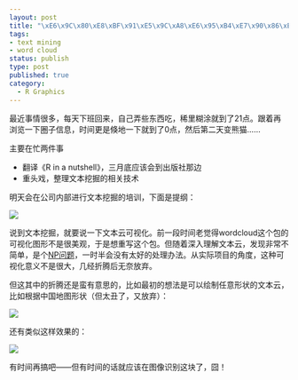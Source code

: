 ```yaml
--- 
layout: post
title: "\xE6\x9C\x80\xE8\xBF\x91\xE5\x9C\xA8\xE6\x95\xB4\xE7\x90\x86\xE6\x96\x87\xE6\x9C\xAC\xE6\x8C\x96\xE6\x8E\x98"
tags: 
- text mining
- word cloud
status: publish
type: post
published: true
category:
  - R Graphics
---
```

最近事情很多，每天下班回来，自己弄些东西吃，稀里糊涂就到了21点。跟着再浏览一下圈子信息，时间更是倏地一下就到了0点，然后第二天变熊猫……

主要在忙两件事


*  翻译《R in a nutshell》，三月底应该会到出版社那边
*  重头戏，整理文本挖掘的相关技术


明天会在公司内部进行文本挖掘的培训，下面是提纲：


![](http://bjt.cos.name/wp-content/uploads/2012/02/tm_training.png)


说到文本挖掘，就要说一下文本云可视化。前一段时间老觉得wordcloud这个包的可视化图形不是很美观，于是想重写这个包。但随着深入理解文本云，发现非常不简单，是个<a href="http://en.wikipedia.org/wiki/NP-hard" target="_blank">NP问题</a>，一时半会没有太好的处理办法。从实际项目的角度，这种可视化意义不是很大，几经折腾后无奈放弃。


但这其中的折腾还是蛮有意思的，比如最初的想法是可以绘制任意形状的文本云，比如根据中国地图形状（但太丑了，又放弃）：


![](http://bjt.cos.name/wp-content/uploads/2012/02/final.png)


还有类似这样效果的：


![](http://bjt.cos.name/wp-content/uploads/2012/02/wordcloud.png)


有时间再搞吧——但有时间的话就应该在图像识别这块了，囧！

